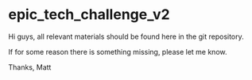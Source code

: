 # epic_tech_challenge_v2

Hi guys, all relevant materials should be found here in the git repository.

If for some reason there is something missing, please let me know.

Thanks,
Matt
